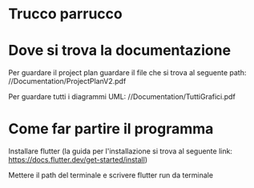 # Trucco parrucco

# Dove si trova la documentazione 
Per guardare il project plan guardare il file che si trova al seguente path:
//Documentation/ProjectPlanV2.pdf

Per guardare tutti i diagrammi UML:
//Documentation/TuttiGrafici.pdf

# Come far partire il programma 
Installare flutter (la guida per l'installazione si trova al
seguente link: https://docs.flutter.dev/get-started/install)

Mettere il path del terminale e scrivere
flutter run 
da terminale
